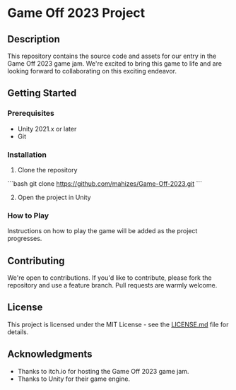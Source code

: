 # Game Off 2023 Project

## Description

This repository contains the source code and assets for our entry in the Game Off 2023 game jam. We're excited to bring this game to life and are looking forward to collaborating on this exciting endeavor.

## Getting Started

### Prerequisites

- Unity 2021.x or later
- Git

### Installation

1. Clone the repository

\`\`\`bash
git clone https://github.com/mahizes/Game-Off-2023.git
\`\`\`

2. Open the project in Unity

### How to Play

Instructions on how to play the game will be added as the project progresses.

## Contributing

We're open to contributions. If you'd like to contribute, please fork the repository and use a feature branch. Pull requests are warmly welcome.

## License

This project is licensed under the MIT License - see the [LICENSE.md](LICENSE.md) file for details.

## Acknowledgments

- Thanks to itch.io for hosting the Game Off 2023 game jam.
- Thanks to Unity for their game engine.
